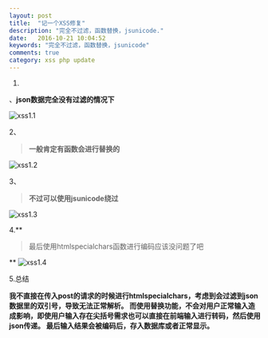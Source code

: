 ```yaml
---
layout: post
title:  "记一个XSS修复"
description: "完全不过滤，函数替换，jsunicode."
date:   2016-10-21 10:04:52
keywords: "完全不过滤，函数替换，jsunicode"
comments: true
category: xss php update
---
```



1.

 、**json数据完全没有过滤的情况下**

![xss1.1][1]

2、

> **一般肯定有函数会进行替换的**

![xss1.2][2]

3、 

> **不过可以使用jsunicode绕过**

![xss1.3][3]

4.**

> 最后使用htmlspecialchars函数进行编码应该没问题了吧

**
![xss1.4][4]


5.总结

  **我不直接在传入post的请求的时候进行htmlspecialchars，考虑到会过滤到json数据里的双引号，导致无法正常解析。 而使用替换功能，不会对用户正常输入造成影响，即使用户输入存在尖括号需求也可以直接在前端输入进行转码，然后使用json传递。
    最后输入结果会被编码后，存入数据库或者正常显示。**

  [1]: https://striker.teambition.net/thumbnail/110l3ac50ac8ebd81f7495a7c77f9c5aae7e/w/800/h/369
  [2]: https://striker.teambition.net/thumbnail/110l07df36b174bf0042e1dd2ffa907164a2/w/800/h/277
  [3]: https://striker.teambition.net/thumbnail/110l2b09684727b08c3671b2a8c1725c537a/w/800/h/371
  [4]: https://striker.teambition.net/thumbnail/110l0ea6ca525f403aa5e6870531cb2e1163/w/800/h/246
